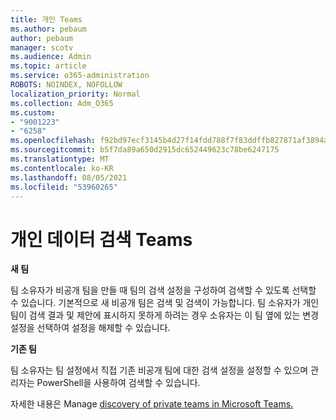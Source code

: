 ```yaml
---
title: 개인 Teams
ms.author: pebaum
author: pebaum
manager: scotv
ms.audience: Admin
ms.topic: article
ms.service: o365-administration
ROBOTS: NOINDEX, NOFOLLOW
localization_priority: Normal
ms.collection: Adm_O365
ms.custom:
- "9001223"
- "6258"
ms.openlocfilehash: f92bd97ecf3145b4d27f14fdd788f7f83ddffb827871af3894aec78ba30f6a48
ms.sourcegitcommit: b5f7da89a650d2915dc652449623c78be6247175
ms.translationtype: MT
ms.contentlocale: ko-KR
ms.lasthandoff: 08/05/2021
ms.locfileid: "53960265"
---
```

# <a name="managing-discovery-of-private-teams"></a>개인 데이터 검색 Teams

**새 팀**

팀 소유자가 비공개 팀을 만들 때 팀의 검색 설정을 구성하여 검색할 수 있도록 선택할 수 있습니다. 기본적으로 새 비공개 팀은 검색 및 검색이 가능합니다. 팀 소유자가 개인 팀이 검색 결과 및 제안에 표시하지 못하게 하려는 경우 소유자는 이 팀 옆에 있는 변경 설정을 선택하여 설정을 해제할 수 있습니다.  

**기존 팀**

팀 소유자는 팀 설정에서 직접 기존 비공개 팀에 대한 검색 설정을 설정할 수 있으며 관리자는 PowerShell을 사용하여 검색할 수 있습니다.  

자세한 내용은 Manage [discovery of private teams in Microsoft Teams.](https://docs.microsoft.com/microsoftteams/manage-discovery-of-private-teams)
